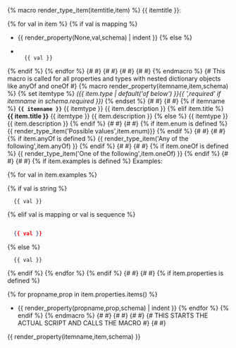 {% macro render_type_item(itemtitle,item) %}
{{ itemtitle }}:

{% for val in item %}
{% if val is mapping %}
- {{ render_property(None,val,schema) | indent }}
{% else %}
- ```

    {{ val }}

  ```
{% endif %}
{% endfor %}
{# #}
{# #}
{# #}
{# #}
{% endmacro %}
{# This macro is called for all properties and types with nested dictionary objects like anyOf and oneOf #}
{% macro render_property(itemname,item,schema) %}
{% set itemtype %}
_({{ item.type | default('of below') }}{{ ',required'  if itemname in schema.required }})_
{% endset %}
{# #}
{# #}
{% if itemname %}
**`{{ itemname }}`** {{ itemtype }} {{ item.description }}
{% elif item.title %}
__{{ item.title }}__ {{ itemtype }} {{ item.description }}
{% else %}
{{ itemtype }} {{ item.description }}
{% endif %}
{# #}
{# #}
{% if item.enum is defined %}
{{ render_type_item('Possible values',item.enum)}}
{% endif %}
{# #}
{# #}
{% if item.anyOf is defined %}
{{ render_type_item('Any of the following',item.anyOf) }}
{% endif %}
{# #}
{# #}
{% if item.oneOf is defined %}
{{ render_type_item('One of the following',item.oneOf) }}
{% endif %}
{# #}
{# #}
{% if item.examples is defined %}
Examples:

{% for val in item.examples %}

 {% if val is string %}
```
  {{ val }}

```
 {% elif val is mapping or val is sequence %}
```json

  {{ val }}

```
{% else %}
```
  {{ val }}
```
{% endif %}
{% endfor %}
{% endif %}
{# #}
{# #}
{% if item.properties is defined %}

{% for propname,prop in item.properties.items() %}

- {{ render_property(propname,prop,schema) | indent }}
{% endfor %}
{% endif %}
{% endmacro %}
{# #}
{# #}
{# #}
{# THIS STARTS THE ACTUAL SCRIPT AND CALLS THE MACRO #}
{# #}

{{ render_property(itemname,item,schema) }}